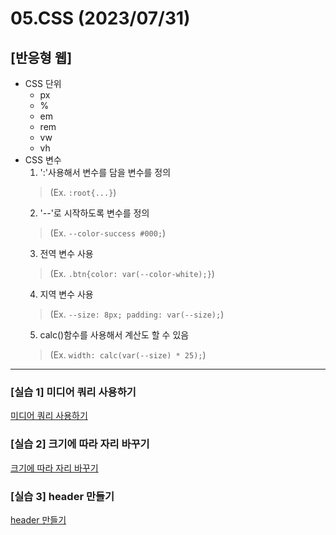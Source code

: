# 05.CSS (2023/07/31)

## [반응형 웹]

- CSS 단위
  - px
  - %
  - em
  - rem
  - vw
  - vh
- CSS 변수
  1. ':'사용해서 변수를 담을 변수를 정의
  > (Ex. ```:root{...}```)
  2. '--'로 시작하도록 변수를 정의
  > (Ex. ```--color-success #000;```)
  3. 전역 변수 사용
  > (Ex. ```.btn{color: var(--color-white);}```)
  4. 지역 변수 사용
  > (Ex. ```--size: 8px; padding: var(--size);```)
  5. calc()함수를 사용해서 계산도 할 수 있음
  > (Ex. ```width: calc(var(--size) * 25);```)

---

  ### \[실습 1] 미디어 쿼리 사용하기

[미디어 쿼리 사용하기](./videos/mediaQuery.mp4)

### \[실습 2] 크기에 따라 자리 바꾸기

[크기에 따라 자리 바꾸기](./videos/change_position.mp4)

### \[실습 3] header 만들기

[header 만들기](./images/ward.png)